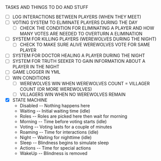 TASKS AND THINGS TO DO AND STUFF

- [ ] LOG INTERACTIONS BETWEEN PLAYERS (WHEN THEY MEET)
- [ ] VOTING SYSTEM TO ELIMINATE PLAYERS DURING THE DAY
  - [ ] CHECK THE CONDITION FOR ELIMINATING A PLAYER AND HOW MANY VOTES ARE NEEDED TO OVERTURN A ELIMINATION
- [ ] SYSTEM FOR KILLING PLAYERS (WEREWOLVES DURING THE NIGHT)
  - [ ] CHECK TO MAKE SURE ALIVE WEREWOLVES VOTE FOR SAME PLAYER
- [ ] SYSTEM FOR DOCTOR HEALING A PLAYER DURING THE NIGHT
- [ ] SYSTEM FOR TRUTH SEEKER TO GAIN INFORMATION ABOUT A PLAYER IN THE NIGHT
- [ ] GAME LOGGER IN YML
- [ ] WIN CONDITIONS
  - [ ] WEREWOLVES WIN WHEN WEREWOLVES COUNT = VILLAGER COUNT (OR MORE WEREWOLVES)
  - [ ] VILLAGERS WIN WHEN NO WEREWOLVES REMAIN
- [x] STATE MACHINE
  - Disabled -- Nothing happens here
  - Waiting  -- Initial waiting time (idle)
  - Roles    -- Roles are picked here then wait for morning
  - Morning  -- Time before voting starts (idle)
  - Voting   -- Voting lasts for a couple of minutes
  - Roaming  -- Time for interactions (idle)
  - Night    -- Waiting for nighttime (idle)
  - Sleep    -- Blindness begins to simulate sleep
  - Actions  -- Time for special actions
  - WakeUp   -- Blindness is removed